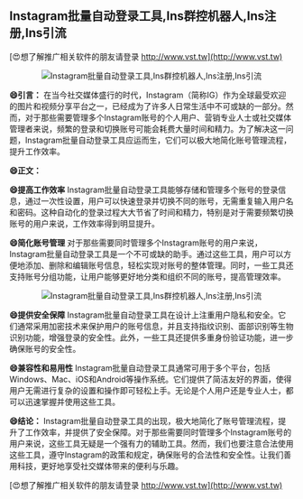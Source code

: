 ## **Instagram批量自动登录工具,Ins群控机器人,Ins注册,Ins引流**

[😍想了解推广相关软件的朋友请登录 http://www.vst.tw](http://www.vst.tw)

 <center><img src="https://vst.tw/MP4/tuiguang/png/4.png" alt="Instagram批量自动登录工具,Ins群控机器人,Ins注册,Ins引流"></center>

**😄引言：**
在当今社交媒体盛行的时代，Instagram（简称IG）作为全球最受欢迎的图片和视频分享平台之一，已经成为了许多人日常生活中不可或缺的一部分。然而，对于那些需要管理多个Instagram账号的个人用户、营销专业人士或社交媒体管理者来说，频繁的登录和切换账号可能会耗费大量时间和精力。为了解决这一问题，Instagram批量自动登录工具应运而生，它们可以极大地简化账号管理流程，提升工作效率。

**😄正文：**

**😄提高工作效率**
Instagram批量自动登录工具能够存储和管理多个账号的登录信息，通过一次性设置，用户可以快速登录并切换不同的账号，无需重复输入用户名和密码。这种自动化的登录过程大大节省了时间和精力，特别是对于需要频繁切换账号的用户来说，工作效率得到明显提升。

**😄简化账号管理**
对于那些需要同时管理多个Instagram账号的用户来说，Instagram批量自动登录工具是一个不可或缺的助手。通过这些工具，用户可以方便地添加、删除和编辑账号信息，轻松实现对账号的整体管理。同时，一些工具还支持账号分组功能，让用户能够更好地分类和组织不同的账号，提高管理效率。

 <center><img src="https://vst.tw/MP4/tuiguang/png/5.png" alt="Instagram批量自动登录工具,Ins群控机器人,Ins注册,Ins引流"></center>

**😄提供安全保障**
Instagram批量自动登录工具在设计上注重用户隐私和安全。它们通常采用加密技术来保护用户的账号信息，并且支持指纹识别、面部识别等生物识别功能，增强登录的安全性。此外，一些工具还提供多重身份验证功能，进一步确保账号的安全性。

**😄兼容性和易用性**
Instagram批量自动登录工具通常可用于多个平台，包括Windows、Mac、iOS和Android等操作系统。它们提供了简洁友好的界面，使得用户无需进行复杂的设置和操作即可轻松上手。无论是个人用户还是专业人士，都可以迅速掌握并使用这些工具。

**😄结论：**
Instagram批量自动登录工具的出现，极大地简化了账号管理流程，提升了工作效率，并提供了安全保障。对于那些需要同时管理多个Instagram账号的用户来说，这些工具无疑是一个强有力的辅助工具。然而，我们也要注意合法使用这些工具，遵守Instagram的政策和规定，确保账号的合法性和安全性。让我们善用科技，更好地享受社交媒体带来的便利与乐趣。

[😍想了解推广相关软件的朋友请登录 http://www.vst.tw](http://www.vst.tw)



